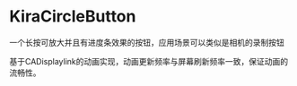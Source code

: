 # KiraCircleButton
一个长按可放大并且有进度条效果的按钮，应用场景可以类似是相机的录制按钮

基于CADisplaylink的动画实现，动画更新频率与屏幕刷新频率一致，保证动画的流畅性。
